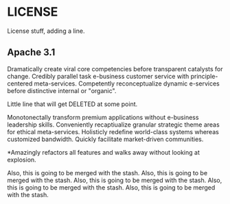 # LICENSE
License stuff, adding a line.

## Apache 3.1

Dramatically create viral core competencies before 
transparent catalysts for change. Credibly parallel 
task e-business customer service with principle-centered 
meta-services. Competently reconceptualize dynamic e-services 
before distinctive internal or "organic".

Little line that will get DELETED at some point.

Monotonectally transform premium applications without e-business 
leadership skills. Conveniently recaptiualize granular strategic 
theme areas for ethical meta-services. Holisticly redefine world-class 
systems whereas customized bandwidth. Quickly facilitate market-driven 
communities.

*Amazingly refactors all features and walks away without looking at 
explosion.

Also, this is going to be merged with the stash.
Also, this is going to be merged with the stash.
Also, this is going to be merged with the stash.
Also, this is going to be merged with the stash.
Also, this is going to be merged with the stash.

